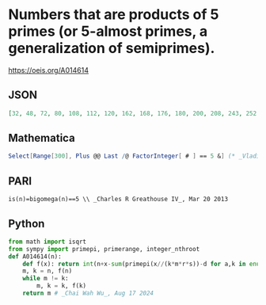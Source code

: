 # Numbers that are products of 5 primes \(or 5\-almost primes, a generalization of semiprimes\)\.
https://oeis.org/A014614
## JSON
```JSON
[32, 48, 72, 80, 108, 112, 120, 162, 168, 176, 180, 200, 208, 243, 252, 264, 270, 272, 280, 300, 304, 312, 368, 378, 392, 396, 405, 408, 420, 440, 450, 456, 464, 468, 496, 500, 520, 552, 567, 588, 592, 594, 612, 616, 630, 656, 660, 675, 680, 684, 688, 696]
```
## Mathematica
```Mathematica
Select[Range[300], Plus @@ Last /@ FactorInteger[ # ] == 5 &] (* _Vladimir Joseph Stephan Orlovsky_, Apr 23 2008 *)
```
## PARI
```PARI
is(n)=bigomega(n)==5 \\ _Charles R Greathouse IV_, Mar 20 2013
```
## Python
```Python
from math import isqrt
from sympy import primepi, primerange, integer_nthroot
def A014614(n):
    def f(x): return int(n+x-sum(primepi(x//(k*m*r*s))-d for a,k in enumerate(primerange(integer_nthroot(x,5)[0]+1)) for b,m in enumerate(primerange(k,integer_nthroot(x//k,4)[0]+1),a) for c,r in enumerate(primerange(m,integer_nthroot(x//(k*m),3)[0]+1),b) for d,s in enumerate(primerange(r,isqrt(x//(k*m*r))+1),c)))
    m, k = n, f(n)
    while m != k:
        m, k = k, f(k)
    return m # _Chai Wah Wu_, Aug 17 2024
```
